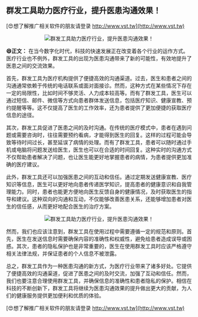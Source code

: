 ## **群发工具助力医疗行业，提升医患沟通效果！**

[😍想了解推广相关软件的朋友请登录 http://www.vst.tw](http://www.vst.tw)

 <center><img src="https://vst.tw/MP4/tuiguang/png/7.png" alt="群发工具助力医疗行业，提升医患沟通效果！"></center>

**😄正文：**
在当今数字化时代，科技的快速发展正在改变着各个行业的运作方式。医疗行业也不例外，群发工具的出现为医患沟通带来了新的可能性，有效地提升了医患之间的交流效果。

首先，群发工具为医疗机构提供了便捷高效的沟通渠道。过去，医生和患者之间的沟通通常依赖于传统的电话联系或面对面接诊。然而，这种方式在某些情况下存在一定的局限性，比如时间不够灵活、人力成本较高等。而有了群发工具，医生可以通过短信、邮件、微信等方式向患者群体发送信息，包括医疗知识、健康宣教、预约提醒等等。这不仅提高了医生的工作效率，还为患者提供了更加便捷的获取医疗信息的途径。

其次，群发工具促进了医患之间的及时沟通。在传统的医疗模式中，患者在遇到问题或需要咨询时，往往需要预约看病，才能得到医生的回复。这样的过程可能会导致等待时间过长，甚至延误了病情的处理。而有了群发工具，患者可以随时通过手机或电脑将问题发送给医生，医生也可以在合适的时间回复。这种实时的沟通方式不仅帮助患者解决了问题，也让医生能更好地掌握患者的病情，为患者提供更加准确的医疗建议。

此外，群发工具还可以加强医患之间的互动和信任。通过定期发送健康宣教、医疗知识等信息，医生可以更好地向患者传递医学知识，提高患者的健康意识和自我管理能力。同时，患者也能更方便地向医生反馈自身的健康情况，及时获取医生的指导和建议。这种双向的沟通和互动，不仅能够改善医患关系，还能够增加患者对医生的信任感，从而更好地配合医生的治疗方案。

 <center><img src="https://vst.tw/MP4/tuiguang/png/4.png" alt="群发工具助力医疗行业，提升医患沟通效果！"></center>

然而，我们也应该注意到，群发工具在使用过程中需要遵循一定的规范和原则。首先，医生在发送信息时需要确保内容的准确性和权威性，避免给患者造成误导或困惑。其次，患者的隐私保护也是非常重要的，医生在使用群发工具时应该严格遵守相关法律法规，并保证患者的个人信息不被泄露。

总之，群发工具作为一种医患沟通的新方式，为医疗行业带来了诸多好处。它提供了便捷高效的沟通渠道，促进了医患之间的及时交流，加强了互动和信任。然而，我们也要注意合理使用群发工具，并确保信息的准确性和患者隐私的保护。相信在科技的不断创新下，群发工具将继续为医患沟通效果的提升做出更大的贡献，为人们的健康服务提供更加便利和优质的体验。

[😍想了解推广相关软件的朋友请登录 http://www.vst.tw](http://www.vst.tw)



